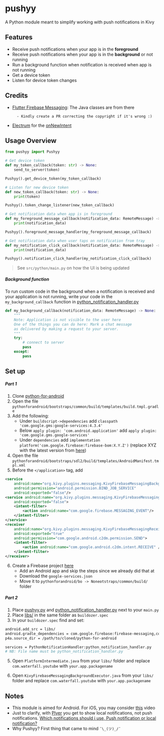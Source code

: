 # pushyy
A Python module meant to simplify working with push notifications in Kivy

Features
--------------
- Receive push notifications when your app is in the **foreground**
- Receive push notifications when your app is in the **background** or not running
- Run a background function when notification is received when app is not running
- Get a device token
- Listen for device token changes

Credits
--------------
- [Flutter Firebase Messaging](https://github.com/FirebaseExtended/flutterfire/tree/master/packages/firebase_messaging/firebase_messaging): The Java classes are from there

        - Kindly create a PR correcting the copyright if it's wrong :)
- [Electrum](https://github.com/spesmilo/electrum/tree/master/electrum) for the [onNewIntent](https://github.com/spesmilo/electrum/blob/6650e6bbae12a79e12667857ee039f1b1f30c7e3/electrum/gui/kivy/main_window.py#L620)

Usage Overview
--------------
```python
from pushyy import Pushyy

# Get device token
def my_token_callback(token: str) -> None:
    send_to_server(token)

Pushyy().get_device_token(my_token_callback)

# Listen for new device token
def new_token_callback(token: str) -> None:
    print(token)

Pushyy().token_change_listener(new_token_callback)

# Get notification data when app is in foreground
def my_foreground_message_callback(notification_data: RemoteMessage) -> None:
    print(notification_data)

Pushyy().foreground_message_handler(my_foreground_message_callback)

# Get notification data when user taps on notification from tray
def my_notification_click_callback(notification_data: RemoteMessage) -> None:
    print(notification_data)

Pushyy().notification_click_handler(my_notification_click_callback)

```
> See `src/python/main.py` on how the UI is being updated

##### Background function
To run custom code in the background when a notification is received and your application is not running, write your code in the ```my_background_callback``` function in [python_notification_handler.py](src/python/python_notification_handler.py)
```python
def my_background_callback(notification_data: RemoteMessage) -> None:
    """
    Note: Application is not visible to the user here
    One of the things you can do here: Mark a chat message
    as delivered by making a request to your server.
    """
    try:
        # connect to server
        pass
    except:
        pass
```

Set up
--------------
##### Part 1
1. Clone [python-for-android](https://github.com/kivy/python-for-android)
2. Open the file `pythonforandroid/bootstraps/common/build/templates/build.tmpl.gradle`
3. Add the following:
    - Under `buildscript->dependencies` add `classpath 'com.google.gms:google-services:4.3.4'`
    - Below `apply plugin: 'com.android.application'` add `apply plugin: 'com.google.gms.google-services'`
    - Under `dependencies` add `implementation platform('com.google.firebase:firebase-bom:X.Y.Z')` (replace XYZ with the latest version from [here](https://firebase.google.com/docs/android/learn-more#bom))
4. Open the file `pythonforandroid/bootstraps/sdl2/build/templates/AndroidManifest.tmpl.xml`
5. Before the `</application>` tag, add
```xml
<service
    android:name="org.kivy.plugins.messaging.KivyFirebaseMessagingBackgroundService"
    android:permission="android.permission.BIND_JOB_SERVICE"
    android:exported="false"/>
<service android:name="org.kivy.plugins.messaging.KivyFirebaseMessagingService"
    android:exported="false">
    <intent-filter>
        <action android:name="com.google.firebase.MESSAGING_EVENT"/>
    </intent-filter>
</service>
<receiver
    android:name="org.kivy.plugins.messaging.KivyFirebaseMessagingReceiver"
    android:exported="true"
    android:permission="com.google.android.c2dm.permission.SEND">
    <intent-filter>
        <action android:name="com.google.android.c2dm.intent.RECEIVE" />
    </intent-filter>
</receiver>
```
6. Create a Firebase project [here](https://console.firebase.google.com/)
    - Add an Android app and skip the steps since we already did that at
    - Download the `google-services.json`
    - Move it to `pythonforandroid/bo -> Noneotstraps/common/build/` folder
##### Part 2
1. Place [pushyy.py](src/python/pushyy.py) and [python_notification_handler.py](src/python/python_notification_handler.py) next to your `main.py`
2. Place [libs/](src/python/libs) in the same folder as `buildozer.spec`
3. In your `buildozer.spec` find and set:
```bash
android.add_src = libs/
android.gradle_dependencies = com.google.firebase:firebase-messaging,com.google.firebase:firebase-analytics,com.google.code.gson:gson:2.8.6
p4a.source_dir = /path/to/cloned/python-for-android

services = PythonNotificationHandler:python_notification_handler.py
# NB: File name must be python_notification_handler.py
```
5. Open `PlatformIntermediate.java` from your `libs/` folder and replace `com.waterfall.youtube` with `your.app.packagename`

6. Open `KivyFirebaseMessagingBackgroundExecutor.java` from your `libs/` folder and replace `com.waterfall.youtube` with `your.app.packagename`

Notes
---------
- This module is aimed for Android. For iOS, you may consider [this](https://youtu.be/mONyhxt2KV8) video
- Just to clarify, with [Plyer](https://github.com/kivy/plyer) you get to show local notifications, not push notifications. [Which notifications should i use, Push notification or local notification?](https://stackoverflow.com/questions/45343427/which-notifications-should-i-use-push-notification-or-local-notification)
- Why Pushyy? First thing that came to mind `¯\_(ツ)_/¯`

